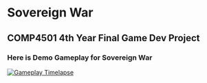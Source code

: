 # Sovereign War
## COMP4501 4th Year Final Game Dev Project

### Here is Demo Gameplay for Sovereign War
[![Gameplay Timelapse](https://img.youtube.com/vi/SyE-dIF79XM/0.jpg)](https://www.youtube.com/watch?v=SyE-dIF79XM)
